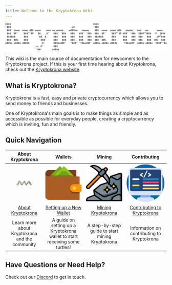 ```yaml
---
title: Welcome to the Kryptokrona Wiki
---
```


![Kryptokrona Logo](assets/xkr-logo.svg)

This wiki is the main source of documentation for newcomers to the Kryptokrona project. If this is your first time hearing about Kryptokrona, check out the [Kryptokrona website](https://kryptokrona.org/).

## What is Kryptokrona?

Kryptokrona is a fast, easy and private cryptocurrency which allows you to send money to friends and businesses.

One of Kryptokrona's main goals is to make things as simple and as accessible as possible for everyday people, creating a cryptocurrency which is inviting, fun and friendly.

## Quick Navigation

| **About Kryptokrona** | **Wallets** | **Mining** | **Contributing** |
|:----------------------:|:-------------:|:------------:|:------------------:|
| ![Logo](assets/xkr-logo-color-small.png) | ![Wallets](assets/wallet.png) | ![Mining](assets/mining.png) | ![Dev](assets/dev.png) |
| [About Kryptokrona](../about/About-Kryptokrona) | [Setting up a New Wallet](../guides/wallets/Making-a-Wallet) | [Mining Kryptokrona](../guides/mining/Mining) | [Contributing to Kryptokrona](../about/Contributing) |
| Learn more about Kryptokrona and the community | A guide on setting up a Kryptokrona wallet to start receiving some turtles! | A step-by-step guide to start mining Kryptokrona | Information on contributing to Kryptokrona |

## Have Questions or Need Help?

Check out our [Discord](http://chat.Kryptokrona.se) to get in touch.
